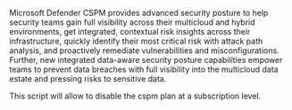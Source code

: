 Microsoft Defender CSPM provides advanced security posture to help security teams gain full visibility across their multicloud and hybrid environments, 
get integrated, contextual risk insights across their infrastructure, quickly identify their most critical risk with attack path analysis, 
and proactively remediate vulnerabilities and misconfigurations. Further, new integrated data-aware security posture capabilities empower teams to prevent 
data breaches with full visibility into the multicloud data estate and pressing risks to sensitive data. 

This script will allow to disable the cspm plan at a subscription level. 
